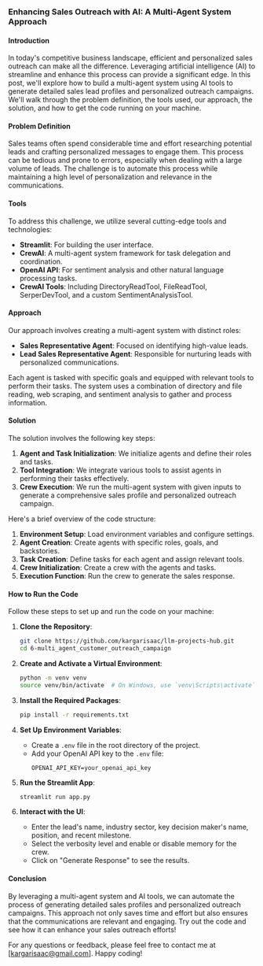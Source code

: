 ### Enhancing Sales Outreach with AI: A Multi-Agent System Approach

#### Introduction

In today's competitive business landscape, efficient and personalized sales outreach can make all the difference. Leveraging artificial intelligence (AI) to streamline and enhance this process can provide a significant edge. In this post, we'll explore how to build a multi-agent system using AI tools to generate detailed sales lead profiles and personalized outreach campaigns. We'll walk through the problem definition, the tools used, our approach, the solution, and how to get the code running on your machine.

#### Problem Definition

Sales teams often spend considerable time and effort researching potential leads and crafting personalized messages to engage them. This process can be tedious and prone to errors, especially when dealing with a large volume of leads. The challenge is to automate this process while maintaining a high level of personalization and relevance in the communications.

#### Tools

To address this challenge, we utilize several cutting-edge tools and technologies:
- **Streamlit**: For building the user interface.
- **CrewAI**: A multi-agent system framework for task delegation and coordination.
- **OpenAI API**: For sentiment analysis and other natural language processing tasks.
- **CrewAI Tools**: Including DirectoryReadTool, FileReadTool, SerperDevTool, and a custom SentimentAnalysisTool.

#### Approach

Our approach involves creating a multi-agent system with distinct roles:
- **Sales Representative Agent**: Focused on identifying high-value leads.
- **Lead Sales Representative Agent**: Responsible for nurturing leads with personalized communications.

Each agent is tasked with specific goals and equipped with relevant tools to perform their tasks. The system uses a combination of directory and file reading, web scraping, and sentiment analysis to gather and process information.

#### Solution

The solution involves the following key steps:
1. **Agent and Task Initialization**: We initialize agents and define their roles and tasks.
2. **Tool Integration**: We integrate various tools to assist agents in performing their tasks effectively.
3. **Crew Execution**: We run the multi-agent system with given inputs to generate a comprehensive sales profile and personalized outreach campaign.

Here's a brief overview of the code structure:

1. **Environment Setup**: Load environment variables and configure settings.
2. **Agent Creation**: Create agents with specific roles, goals, and backstories.
3. **Task Creation**: Define tasks for each agent and assign relevant tools.
4. **Crew Initialization**: Create a crew with the agents and tasks.
5. **Execution Function**: Run the crew to generate the sales response.

#### How to Run the Code

Follow these steps to set up and run the code on your machine:

1. **Clone the Repository**:
   ```bash
   git clone https://github.com/kargarisaac/llm-projects-hub.git
   cd 6-multi_agent_customer_outreach_campaign
   ```

2. **Create and Activate a Virtual Environment**:
   ```bash
   python -m venv venv
   source venv/bin/activate  # On Windows, use `venv\Scripts\activate`
   ```

3. **Install the Required Packages**:
   ```bash
   pip install -r requirements.txt
   ```

4. **Set Up Environment Variables**:
   - Create a `.env` file in the root directory of the project.
   - Add your OpenAI API key to the `.env` file:
     ```
     OPENAI_API_KEY=your_openai_api_key
     ```

5. **Run the Streamlit App**:
   ```bash
   streamlit run app.py
   ```

6. **Interact with the UI**:
   - Enter the lead's name, industry sector, key decision maker's name, position, and recent milestone.
   - Select the verbosity level and enable or disable memory for the crew.
   - Click on "Generate Response" to see the results.

#### Conclusion

By leveraging a multi-agent system and AI tools, we can automate the process of generating detailed sales profiles and personalized outreach campaigns. This approach not only saves time and effort but also ensures that the communications are relevant and engaging. Try out the code and see how it can enhance your sales outreach efforts!

For any questions or feedback, please feel free to contact me at [kargarisaac@gmail.com]. Happy coding!